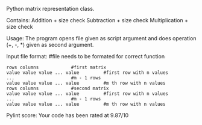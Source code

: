 Python matrix representation class.

Contains:
    Addition + size check
    Subtraction + size check
    Multiplication + size check

Usage:
    The program opens file given as script argument and does 
    operation (+, -, *) given as second argument.

Input file format: #file needs to be formated for correct function

    rows columns 			#first matrix
    value value value ... value 		#first row with n values
    ...						#m - 1 rows
    value value value ... value			#m th row with n values
    rows columns			#second matrix
    value value value ... value 		#first row with n values
    ...						#m - 1 rows
    value value value ... value			#m th row with n values

Pylint score:
    Your code has been rated at 9.87/10
